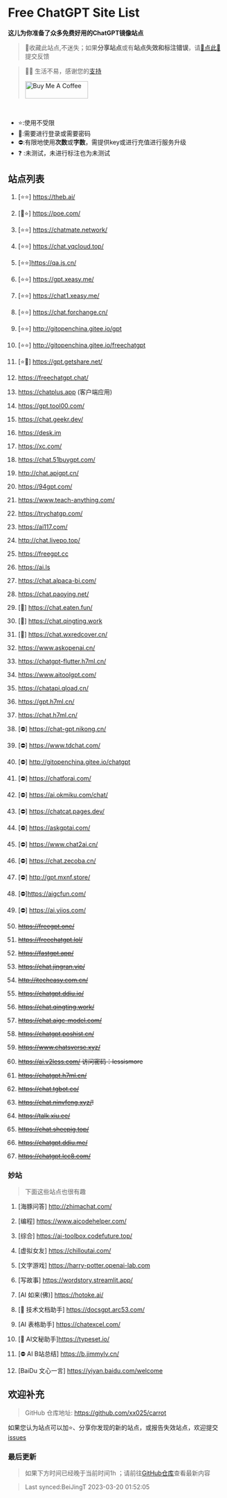 # Free ChatGPT Site List

**这儿为你准备了众多免费好用的ChatGPT镜像站点**
> 🤭收藏此站点,不迷失；如果**分享站点**或有**站点失效和标注错误**，请[🌺点此🌺](https://github.com/xx025/carrot/issues)提交反馈

> 🧡🧡 生活不易，感谢您的[支持](https://xx025.github.io/pages/zs/)
>
><a href="https://xx025.github.io/pages/zs/" target="_blank"><img src="https://cdn.buymeacoffee.com/buttons/v2/default-blue.png" alt="Buy Me A Coffee" style="height: 40px !important;width: 145px !important;" ></a>

<br/>

- ⭐:使用不受限
- 🔑:需要进行登录或需要密码
- ⛔:有限地使用**次数**或**字数**，需提供key或进行充值进行服务升级
- ❓ :未测试，未进行标注也为未测试

## 站点列表

1. [⭐⭐] https://theb.ai/

2. [🔑⭐] https://poe.com/

3. [⭐⭐] https://chatmate.network/

4. [⭐⭐] https://chat.yqcloud.top/

5. [⭐⭐]https://qa.js.cn/

6. [⭐⭐] https://gpt.xeasy.me/

7. [⭐⭐] https://chat1.xeasy.me/

8. [⭐⭐] https://chat.forchange.cn/

9. [⭐⭐] http://gitopenchina.gitee.io/gpt

10. [⭐⭐] http://gitopenchina.gitee.io/freechatgpt

11. [⭐🔑] https://gpt.getshare.net/

12. https://freechatgpt.chat/

13. https://chatplus.app (客户端应用)

14. https://gpt.tool00.com/

15. https://chat.geekr.dev/

16. https://desk.im

17. https://xc.com/

18. https://chat.51buygpt.com/

19. http://chat.apigpt.cn/

20. https://94gpt.com/

21. https://www.teach-anything.com/

22. https://trychatgp.com/

23. https://ai117.com/

24. http://chat.livepo.top/

25. https://freegpt.cc

26. https://ai.ls

27. https://chat.alpaca-bi.com/

28. https://chat.paoying.net/

29. [🔑] https://chat.eaten.fun/

30. [🔑]  https://chat.qingting.work

31. [🔑] https://chat.wxredcover.cn/

32. https://www.askopenai.cn/

33. https://chatgpt-flutter.h7ml.cn/

34. https://www.aitoolgpt.com/

35. https://chatapi.qload.cn/

36. https://gpt.h7ml.cn/

37. https://chat.h7ml.cn/

38. [⛔] https://chat-gpt.nikong.cn/

39. [⛔] https://www.tdchat.com/

40. [⛔]  http://gitopenchina.gitee.io/chatgpt

41. [⛔] https://chatforai.com/

42. [⛔] https://ai.okmiku.com/chat/

43. [⛔] https://chatcat.pages.dev/

44. [⛔] https://askgptai.com/

45. [⛔] https://www.chat2ai.cn/

46. [⛔] https://chat.zecoba.cn/

47. [⛔] http://gpt.mxnf.store/

48. [⛔]https://aigcfun.com/

49. [⛔] https://ai.yiios.com/

50. ~~https://freegpt.one/~~

51. ~~https://freechatgpt.lol/~~

52. ~~https://fastgpt.app/~~

53. ~~https://chat.jingran.vip/~~

54. ~~http://itecheasy.com.cn/~~

55. ~~https://chatgpt.ddiu.io/~~

56. ~~https://chat.qingting.work/~~

57. ~~https://chat.aigc-model.com/~~

58. ~~https://chatgpt.poshist.cn/~~

59. ~~https://www.chatsverse.xyz/~~

60. ~~https://ai.v2less.com/ 访问密码：lessismore~~

61. ~~https://chatgpt.h7ml.cn/~~

62. ~~https://chat.tgbot.co/~~

63. ~~https://chat.ninvfeng.xyz/!~~

64. ~~https://talk.xiu.ee/~~

65. ~~https://chat.sheepig.top/~~

66. ~~https://chatgpt.ddiu.me/~~

67. ~~https://chatgpt.lcc8.com/~~

### 妙站

> 下面这些站点也很有趣

1. [海豚问答] http://zhimachat.com/

2. [编程] https://www.aicodehelper.com/

3. [综合] https://ai-toolbox.codefuture.top/

4. [虚拟女友] https://chilloutai.com/

5. [文字游戏] https://harry-potter.openai-lab.com

6. [写故事] https://wordstory.streamlit.app/

7. [AI 如来(佛)] https://hotoke.ai/

8. [🔑 技术文档助手] https://docsgpt.arc53.com/

9. [AI 表格助手] https://chatexcel.com/

10. [🔑 AI文秘助手]https://typeset.io/

11. [⛔ AI B站总结] https://b.jimmylv.cn/

12. [BaiDu 文心一言] https://yiyan.baidu.com/welcome

## 欢迎补充

> GitHub 仓库地址: https://github.com/xx025/carrot

如果您认为站点可以加⭐、分享你发现的新的站点，或报告失效站点，欢迎提交[issues](https://github.com/xx025/carrot/issues)

### 最后更新

> 如果下方时间已经晚于当前时间1h ；请前往[GitHub仓库](https://github.com/xx025/carrot)查看最新内容

>Last synced:BeiJingT 2023-03-20 01:52:05

